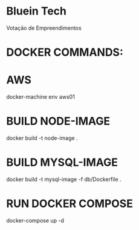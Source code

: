 # Bluein Tech
Votação de Empreendimentos


# DOCKER COMMANDS:

# AWS
docker-machine env aws01

# BUILD NODE-IMAGE
docker build -t node-image .

# BUILD MYSQL-IMAGE
docker build -t mysql-image -f db/Dockerfile .

# RUN DOCKER COMPOSE
docker-compose up -d